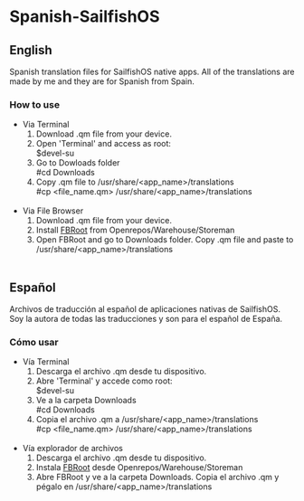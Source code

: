 # Spanish-SailfishOS
## English
Spanish translation files for SailfishOS native apps. All of the translations are made by me and they are for Spanish from Spain.
### How to use
* Via Terminal
  1. Download .qm file from your device.
  2. Open 'Terminal' and access as root:<br>
    $devel-su
  3. Go to Dowloads folder <br>
    #cd Downloads
  4. Copy .qm file to /usr/share/<app_name>/translations <br>
    #cp <file_name.qm> /usr/share/<app_name>/translations <br><br>
* Via File Browser
  1. Download .qm file from your device.
  2. Install [FBRoot](https://openrepos.net/content/schturman/startasroot-file-browser) from Openrepos/Warehouse/Storeman
  3. Open FBRoot and go to Downloads folder. Copy .qm file and paste to /usr/share/<app_name>/translations <br><br>
## Español
Archivos de traducción al español de aplicaciones nativas de SailfishOS. Soy la autora de todas las traducciones y son para el español de España.
### Cómo usar
* Vía Terminal
  1. Descarga el archivo .qm desde tu dispositivo.
  2. Abre 'Terminal' y accede como root:<br>
    $devel-su
  3. Ve a la carpeta Downloads <br>
    #cd Downloads
  4. Copia el archivo .qm a /usr/share/<app_name>/translations <br>
    #cp <file_name.qm> /usr/share/<app_name>/translations <br><br>
* Vía explorador de archivos
  1. Descarga el archivo .qm desde tu dispositivo.
  2. Instala [FBRoot](https://openrepos.net/content/schturman/startasroot-file-browser) desde Openrepos/Warehouse/Storeman
  3. Abre FBRoot y ve a la carpeta Downloads. Copia el archivo .qm y pégalo en /usr/share/<app_name>/translations
